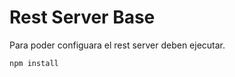 # Rest Server Base

Para poder configuara el rest server deben ejecutar.

 ``` 
 npm install 
 
 ```
